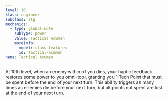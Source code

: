 ```yaml
---
level: 10
klass: engineer
subclass: stg
mechanics:
  - type: global-note
    subType: power
    value: Tactical Acumen
    moreInfo:
      model: class-features
      id: tactical-acumen
name: Tactical Acumen
---
```

At 10th level, when an enemy within <me-distance length="50" /> of you dies, your haptic feedback restores some
power to you omni-tool, granting you 1 Tech Point that must be spent before the end of your next turn. This ability
triggers as many times as enemies die before your next turn, but all points not spent are lost at the end of your next turn.
